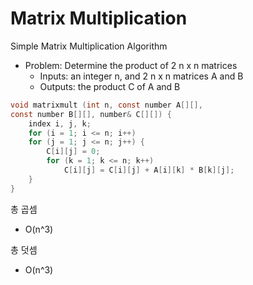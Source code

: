 # Matrix Multiplication

Simple Matrix Multiplication Algorithm
- Problem: Determine the product of 2 n x n matrices
    - Inputs: an integer n, and 2 n x n matrices A and B
    - Outputs: the product C of A and B

```c
void matrixmult (int n, const number A[][],
const number B[][], number& C[][]) {
    index i, j, k;
    for (i = 1; i <= n; i++)
    for (j = 1; j <= n; j++) {
        C[i][j] = 0;
        for (k = 1; k <= n; k++)
            C[i][j] = C[i][j] + A[i][k] * B[k][j];
    }
}

```
총 곱셈
- O(n^3)

총 덧셈
- O(n^3)
    

